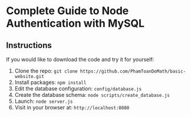 # Complete Guide to Node Authentication with MySQL
## Instructions

If you would like to download the code and try it for yourself:

1. Clone the repo: `git clone https://github.com/PhamToanDoMath/basic-website.git`
1. Install packages: `npm install`
1. Edit the database configuration: `config/database.js`
1. Create the database schema: `node scripts/create_database.js`
1. Launch: `node server.js`
1. Visit in your browser at: `http://localhost:8080`
